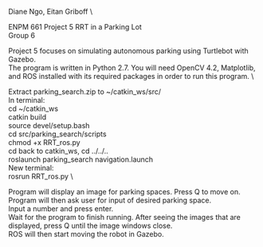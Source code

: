 Diane Ngo, Eitan Griboff \

ENPM 661 Project 5 RRT in a Parking Lot\
Group 6

Project 5 focuses on simulating autonomous parking using Turtlebot with Gazebo. \
The program is written in Python 2.7. You will need OpenCV 4.2, Matplotlib, and ROS installed with its required packages in order to run this program. \

Extract parking_search.zip to ~/catkin_ws/src/ \
In terminal: \
cd ~/catkin_ws \
catkin build \
source devel/setup.bash \
cd src/parking_search/scripts  \
chmod +x RRT_ros.py \
cd back to catkin_ws, cd ../../.. \
roslaunch parking_search navigation.launch \
New terminal: \
rosrun RRT_ros.py \\

Program will display an image for parking spaces. Press Q to move on. \
Program will then ask user for input of desired parking space. \
Input a number and press enter.\
Wait for the program to finish running. After seeing the images that are displayed, press Q until the image windows close. \
ROS will then start moving the robot in Gazebo.
